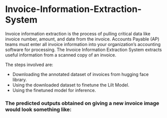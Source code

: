 # Invoice-Information-Extraction-System
Invoice information extraction is the process of pulling critical data like invoice number, amount, and date from the invoice. Accounts Payable (AP) teams must enter all invoice information into your organization’s accounting software for processing. The Invoice Information Extraction System extracts useful information from a scanned copy of an invoice.

The steps involved are:
* Downloading the annotated dataset of invoices from hugging face library.
* Using the downloaded dataset to finetune the Lilt Model.
* Using the finetuned model for inference.

### The predicted outputs obtained on giving a new invoice image would look something like:




